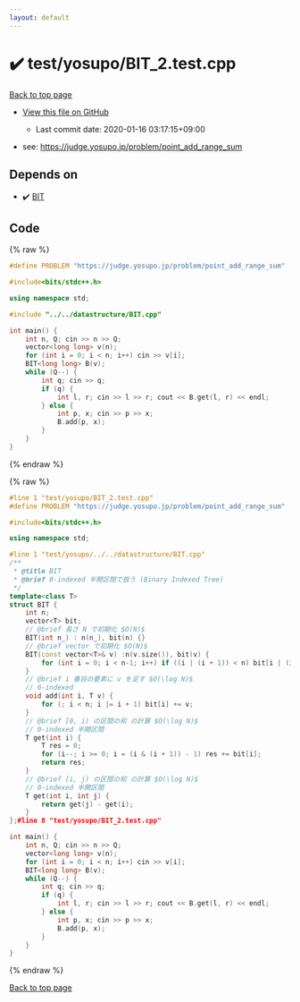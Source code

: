 ```yaml
---
layout: default
---
```


<!-- mathjax config similar to math.stackexchange -->
<script type="text/javascript" async
  src="https://cdnjs.cloudflare.com/ajax/libs/mathjax/2.7.5/MathJax.js?config=TeX-MML-AM_CHTML">
</script>
<script type="text/x-mathjax-config">
  MathJax.Hub.Config({
    TeX: { equationNumbers: { autoNumber: "AMS" }},
    tex2jax: {
      inlineMath: [ ['$','$'] ],
      processEscapes: true
    },
    "HTML-CSS": { matchFontHeight: false },
    displayAlign: "left",
    displayIndent: "2em"
  });
</script>

<script type="text/javascript" src="https://cdnjs.cloudflare.com/ajax/libs/jquery/3.4.1/jquery.min.js"></script>
<script src="https://cdn.jsdelivr.net/npm/jquery-balloon-js@1.1.2/jquery.balloon.min.js" integrity="sha256-ZEYs9VrgAeNuPvs15E39OsyOJaIkXEEt10fzxJ20+2I=" crossorigin="anonymous"></script>
<script type="text/javascript" src="../../../assets/js/copy-button.js"></script>
<link rel="stylesheet" href="../../../assets/css/copy-button.css" />


# :heavy_check_mark: test/yosupo/BIT_2.test.cpp

<a href="../../../index.html">Back to top page</a>

* <a href="{{ site.github.repository_url }}/blob/master/test/yosupo/BIT_2.test.cpp">View this file on GitHub</a>
    - Last commit date: 2020-01-16 03:17:15+09:00


* see: <a href="https://judge.yosupo.jp/problem/point_add_range_sum">https://judge.yosupo.jp/problem/point_add_range_sum</a>


## Depends on

* :heavy_check_mark: <a href="../../../library/datastructure/BIT.cpp.html">BIT</a>


## Code

<a id="unbundled"></a>
{% raw %}
```cpp
#define PROBLEM "https://judge.yosupo.jp/problem/point_add_range_sum"

#include<bits/stdc++.h>

using namespace std;

#include "../../datastructure/BIT.cpp"

int main() {
	int n, Q; cin >> n >> Q;
	vector<long long> v(n);
	for (int i = 0; i < n; i++) cin >> v[i];
	BIT<long long> B(v);
	while (Q--) {
		int q; cin >> q;
		if (q) {
			int l, r; cin >> l >> r; cout << B.get(l, r) << endl;
		} else {
			int p, x; cin >> p >> x;
			B.add(p, x);
		}
	}
}


```
{% endraw %}

<a id="bundled"></a>
{% raw %}
```cpp
#line 1 "test/yosupo/BIT_2.test.cpp"
#define PROBLEM "https://judge.yosupo.jp/problem/point_add_range_sum"

#include<bits/stdc++.h>

using namespace std;

#line 1 "test/yosupo/../../datastructure/BIT.cpp"
/**
 * @title BIT
 * @brief 0-indexed 半開区間で扱う (Binary Indexed Tree)
 */
template<class T>
struct BIT {
	int n;
	vector<T> bit;
	// @brief 長さ N で初期化 $O(N)$
	BIT(int n_) : n(n_), bit(n) {}
	// @brief vector で初期化 $O(N)$
	BIT(const vector<T>& v) :n(v.size()), bit(v) {
		for (int i = 0; i < n-1; i++) if ((i | (i + 1)) < n) bit[i | (i + 1)] += bit[i];
	}
	// @brief i 番目の要素に v を足す $O(\log N)$
 	// 0-indexed
	void add(int i, T v) {
		for (; i < n; i |= i + 1) bit[i] += v;
	}
	// @brief [0, i) の区間の和 の計算 $O(\log N)$
 	// 0-indexed 半開区間
	T get(int i) {
		T res = 0;
		for (i--; i >= 0; i = (i & (i + 1)) - 1) res += bit[i];
		return res;
	}
	// @brief [i, j) の区間の和 の計算 $O(\log N)$
 	// 0-indexed 半開区間
	T get(int i, int j) {
		return get(j) - get(i);
	}
};#line 8 "test/yosupo/BIT_2.test.cpp"

int main() {
	int n, Q; cin >> n >> Q;
	vector<long long> v(n);
	for (int i = 0; i < n; i++) cin >> v[i];
	BIT<long long> B(v);
	while (Q--) {
		int q; cin >> q;
		if (q) {
			int l, r; cin >> l >> r; cout << B.get(l, r) << endl;
		} else {
			int p, x; cin >> p >> x;
			B.add(p, x);
		}
	}
}


```
{% endraw %}

<a href="../../../index.html">Back to top page</a>

